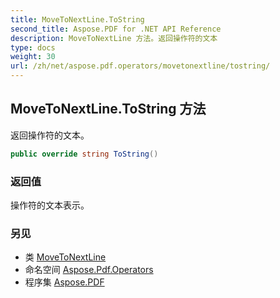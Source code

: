 ```yaml
---
title: MoveToNextLine.ToString
second_title: Aspose.PDF for .NET API Reference
description: MoveToNextLine 方法。返回操作符的文本
type: docs
weight: 30
url: /zh/net/aspose.pdf.operators/movetonextline/tostring/
---
```

## MoveToNextLine.ToString 方法

返回操作符的文本。

```csharp
public override string ToString()
```

### 返回值

操作符的文本表示。

### 另见

* 类 [MoveToNextLine](../)
* 命名空间 [Aspose.Pdf.Operators](../../../aspose.pdf.operators/)
* 程序集 [Aspose.PDF](../../../)